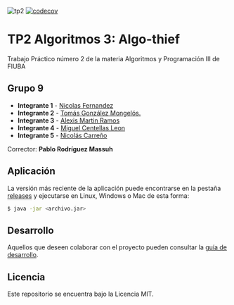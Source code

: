 ![tp2](https://github.com/migueCentellasLeonFIUBA/algo3_tp2/actions/workflows/build.yml/badge.svg) [![codecov](https://codecov.io/gh/migueCentellasLeonFIUBA/algo3_tp2/branch/master/graph/badge.svg)](https://codecov.io/gh/migueCentellasLeonFIUBA/algo3_tp2)

# TP2 Algoritmos 3: Algo-thief

Trabajo Práctico número 2 de la materia Algoritmos y Programación III de FIUBA

## Grupo 9

* **Integrante 1** - [Nicolas Fernandez](https://github.com/Nico-Fer)
* **Integrante 2** - [Tomás González Mongelós.](https://github.com/TomasGonzalezMongelos)
* **Integrante 3** - [Alexis Martin Ramos](https://github.com/Alexis094)
* **Integrante 4** - [Miguel Centellas Leon](https://github.com/migueCentellasLeonFIUBA)
* **Integrante 5** - [Nicolás Carreño](https://github.com/nicolascarreno)

Corrector: **Pablo Rodríguez Massuh**

## Aplicación

La versión más reciente de la aplicación puede encontrarse en la pestaña [releases](https://github.com/migueCentellasLeonFIUBA/algo3_tp2/releases/latest) y ejecutarse en Linux, Windows o Mac de esta forma:

```bash
$ java -jar <archivo.jar>
```

## Desarrollo

Aquellos que deseen colaborar con el proyecto pueden consultar la [guía de desarrollo](./docs/Desarrollo.md).

## Licencia

Este repositorio se encuentra bajo la Licencia MIT.
